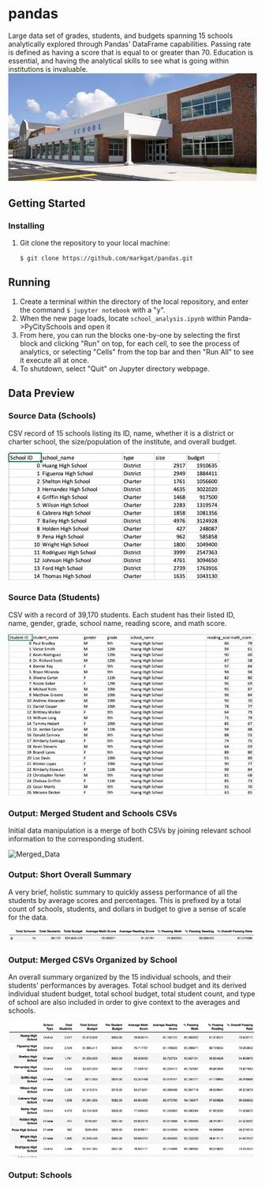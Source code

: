 # pandas
Large data set of grades, students, and budgets spanning 15 schools analytically explored through Pandas' DataFrame capabilities. Passing rate is  defined as having a score that is equal to or greater than 70. Education is essential, and having the analytical skills to see what is going within institutions is invaluable. 
![school](school.jpg)
## Getting Started
### Installing
1) Git clone the repository to your local machine:
    ````
    $ git clone https://github.com/markgat/pandas.git
    ````
## Running
1) Create a terminal within the directory of the local repository, and enter the command ````$ jupyter notebook```` with a "y".
2) When the new page loads, locate ````school_analysis.ipynb```` within Panda->PyCitySchools and open it
3) From here, you can run the blocks one-by-one by selecting the first block and clicking "Run" on top, for each cell, to see the process of analytics, or selecting "Cells" from the top bar and then "Run All" to see it execute all at once.
4) To shutdown, select "Quit" on Jupyter directory webpage.
## Data Preview
### Source Data (Schools)
CSV record of 15 schools listing its ID, name, whether it is a district or charter school, the size/population of the institute, and overall budget.

![Schools](Images/schools.png)
### Source Data (Students)
CSV with a record of 39,170 students. Each student has their listed ID, name, gender, grade, school name, reading score, and math score.

![Students](Images/students.png)
### Output: Merged Student and Schools CSVs
Initial data manipulation is a merge of both CSVs by joining relevant school information to the corresponding student.

![Merged_Data](Images/merges_csvs.png)
### Output: Short Overall Summary
A very brief, holistic summary to quickly assess performance of all the students by average scores and percentages. This is prefixed by a total count of schools, students, and dollars in budget to give a sense of scale for the data. 

![Overall](Images/overall_avgs.png)
### Output: Merged CSVs Organized by School
An overall summary organized by the 15 individual schools, and their students' performances by averages. Total school budget and its derived individual student budget, total school budget, total student count, and type of school are also included in order to give context to the averages and schools.

![Summary_by_Schools](Images/merged_summary.png)
### Output: Schools